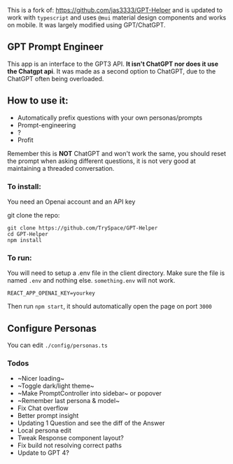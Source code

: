 This is a fork of: https://github.com/jas3333/GPT-Helper and is updated to work with `typescript` and uses `@mui` material design components and works on mobile. It was largely modified using GPT/ChatGPT.

## GPT Prompt Engineer

This app is an interface to the GPT3 API. **It isn't ChatGPT nor does it use the Chatgpt api**.
It was made as a second option to ChatGPT, due to the ChatGPT often being overloaded.

## How to use it:

- Automatically prefix questions with your own personas/prompts
- Prompt-engineering
- ?
- Profit

Remember this is **NOT** ChatGPT and won't work the same, you should reset the prompt when asking different questions, it is not very good at maintaining a threaded conversation.

### To install:

You need an Openai account and an API key

git clone the repo:

```
git clone https://github.com/TrySpace/GPT-Helper
cd GPT-Helper
npm install
```

### To run:

You will need to setup a .env file in the client directory. Make sure the file is named `.env` and nothing else.
`something.env` will not work.

```
REACT_APP_OPENAI_KEY=yourkey
```

Then run `npm start`, it should automatically open the page on port `3000`

## Configure Personas

You can edit `./config/personas.ts`

### Todos

- ~Nicer loading~
- ~Toggle dark/light theme~
- ~Make PromptController into sidebar~ or popover
- ~Remember last persona & model~
- Fix Chat overflow
- Better prompt insight
- Updating 1 Question and see the diff of the Answer
- Local persona edit
- Tweak Response component layout?
- Fix build not resolving correct paths
- Update to GPT 4?
